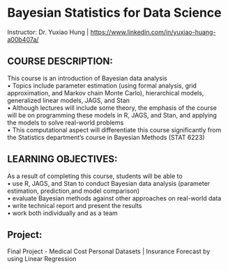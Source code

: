 # Bayesian Statistics for Data Science
Instructor: Dr. Yuxiao Hung | https://www.linkedin.com/in/yuxiao-huang-a00b407a/

## COURSE DESCRIPTION:
This course is an introduction of Bayesian data analysis<br/>
• Topics include parameter estimation (using formal analysis, grid approximation, and Markov
  chain Monte Carlo), hierarchical models, generalized linear models, JAGS, and Stan<br/>
• Although lectures will include some theory, the emphasis of the course will be on programming 
  these models in R, JAGS, and Stan, and applying the models to solve real-world problems<br/>
• This computational aspect will differentiate this course significantly from the Statistics department’s
  course in Bayesian Methods (STAT 6223)<br/>

## LEARNING OBJECTIVES:
As a result of completing this course, students will be able to<br/>
• use R, JAGS, and Stan to conduct Bayesian data analysis (parameter estimation, prediction,and model comparison)<br/>
• evaluate Bayesian methods against other approaches on real-world data<br/>
• write technical report and present the results<br/>
• work both individually and as a team<br/>


## Project:
Final Project - Medical Cost Personal Datasets | Insurance Forecast by using Linear Regression
